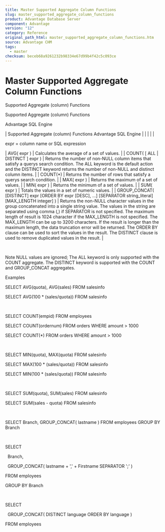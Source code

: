 ```yaml
---
title: Master Supported Aggregate Column Functions
slug: master_supported_aggregate_column_functions
product: Advantage Database Server
component: Advantage
version: "12"
category: Reference
original_path_html: master_supported_aggregate_column_functions.htm
source: Advantage CHM
tags:
  - master
checksum: beceb68a9261232b98334e67d99b4f42c5c093ce
---
```


# Master Supported Aggregate Column Functions

Supported Aggregate (column) Functions

Supported Aggregate (column) Functions

Advantage SQL Engine

| Supported Aggregate (column) Functions  Advantage SQL Engine |  |  |  |  |

expr = column name or SQL expression

| AVG( expr ) | Calculates the average of a set of values. |
| COUNT( [ ALL | DISTINCT ] expr ) | Returns the number of non-NULL column items that satisfy a querys search condition. The ALL keyword is the default action and the DISTINCT keyword returns the number of non-NULL and distinct column items. |
| COUNT(\*) | Returns the number of rows that satisfy a querys search condition. |
| MAX( expr ) | Returns the maximum of a set of values. |
| MIN( expr ) | Returns the minimum of a set of values. |
| SUM( expr ) | Totals the values in a set of numeric values. |
| GROUP\_CONCAT( [DISTINCT] expr [ORDER BY expr [DESC], ...] [SEPARATOR string\_literal] [MAX\_LENGTH integer] ) | Returns the non-NULL character values in the group concatenated into a single string value. The values in the string are separated using comma (,) if SEPARATOR is not specified. The maximum length of result is 1024 character if the MAX\_LENGTH is not specified. The MAX\_LENGTH can be up to 3200 characters. If the result is longer than the maximum length, the data truncation error will be returned. The ORDER BY clause can be used to sort the values in the result. The DISTINCT clause is used to remove duplicated values in the result. |

 

Note NULL values are ignored; The ALL keyword is only supported with the COUNT aggregate. The DISTINCT keyword is supported with the COUNT and GROUP\_CONCAT aggregates.

Examples

SELECT AVG(quota), AVG(sales) FROM salesinfo

SELECT AVG(100 \* (sales/quota)) FROM salesinfo

 

SELECT COUNT(empid) FROM employees

SELECT COUNT(ordernum) FROM orders WHERE amount > 1000

SELECT COUNT(\*) FROM orders WHERE amount > 1000

 

SELECT MIN(quota), MAX(quota) FROM salesinfo

SELECT MAX(100 \* (sales/quota)) FROM salesinfo

SELECT MIN(100 \* (sales/quota)) FROM salesinfo

 

SELECT SUM(quota), SUM(sales) FROM salesinfo

SELECT SUM(sales - quota) FROM salesinfo

 

SELECT Branch, GROUP\_CONCAT( lastname ) FROM employees GROUP BY Branch

 

SELECT

  Branch,

  GROUP\_CONCAT( lastname + ',' + Firstname SEPARATOR ';' )

FROM employees

GROUP BY Branch

 

SELECT

  GROUP\_CONCAT( DISTINCT language ORDER BY language )

FROM employees
